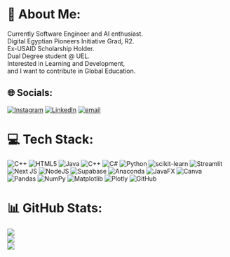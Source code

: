 # 💫 About Me:
Currently Software Engineer and AI enthusiast. <br>Digital Egyptian Pioneers Initiative Grad, R2.<br>Ex-USAID Scholarship Holder.<br>Dual Degree student @ UEL.<br>Interested in Learning and Development,<br>and I want to contribute in Global Education.


## 🌐 Socials:
[![Instagram](https://img.shields.io/badge/Instagram-%23E4405F.svg?logo=Instagram&logoColor=white)](https://instagram.com/m8_8m8k) [![LinkedIn](https://img.shields.io/badge/LinkedIn-%230077B5.svg?logo=linkedin&logoColor=white)](https://linkedin.com/in/mobeder88) [![email](https://img.shields.io/badge/Email-D14836?logo=gmail&logoColor=white)](mailto:mobeder88@gmail.com) 

# 💻 Tech Stack:
![C++](https://img.shields.io/badge/c++-%2300599C.svg?style=flat&logo=c%2B%2B&logoColor=white) ![HTML5](https://img.shields.io/badge/html5-%23E34F26.svg?style=flat&logo=html5&logoColor=white) ![Java](https://img.shields.io/badge/java-%23ED8B00.svg?style=flat&logo=openjdk&logoColor=white) ![C++](https://img.shields.io/badge/c++-%2300599C.svg?style=flat&logo=c%2B%2B&logoColor=white) ![C#](https://img.shields.io/badge/c%23-%23239120.svg?style=flat&logo=csharp&logoColor=white) ![Python](https://img.shields.io/badge/python-3670A0?style=flat&logo=python&logoColor=ffdd54) ![scikit-learn](https://img.shields.io/badge/scikit--learn-%23F7931E.svg?style=flat&logo=scikit-learn&logoColor=white) ![Streamlit](https://img.shields.io/badge/Streamlit-%23FE4B4B.svg?style=flat&logo=streamlit&logoColor=white) ![Next JS](https://img.shields.io/badge/Next-black?style=flat&logo=next.js&logoColor=white) ![NodeJS](https://img.shields.io/badge/node.js-6DA55F?style=flat&logo=node.js&logoColor=white) ![Supabase](https://img.shields.io/badge/Supabase-3ECF8E?style=flat&logo=supabase&logoColor=white) ![Anaconda](https://img.shields.io/badge/Anaconda-%2344A833.svg?style=flat&logo=anaconda&logoColor=white) ![JavaFX](https://img.shields.io/badge/javafx-%23FF0000.svg?style=flat&logo=javafx&logoColor=white) ![Canva](https://img.shields.io/badge/Canva-%2300C4CC.svg?style=flat&logo=Canva&logoColor=white) ![Pandas](https://img.shields.io/badge/pandas-%23150458.svg?style=flat&logo=pandas&logoColor=white) ![NumPy](https://img.shields.io/badge/numpy-%23013243.svg?style=flat&logo=numpy&logoColor=white) ![Matplotlib](https://img.shields.io/badge/Matplotlib-%23ffffff.svg?style=flat&logo=Matplotlib&logoColor=black) ![Plotly](https://img.shields.io/badge/Plotly-%233F4F75.svg?style=flat&logo=plotly&logoColor=white) ![GitHub](https://img.shields.io/badge/github-%23121011.svg?style=flat&logo=github&logoColor=white)
# 📊 GitHub Stats:
![](https://github-readme-stats.vercel.app/api?username=Beder-asu&theme=date_night&hide_border=false&include_all_commits=false&count_private=false)<br/>
![](https://nirzak-streak-stats.vercel.app/?user=Beder-asu&theme=date_night&hide_border=false)<br/>
![](https://github-readme-stats.vercel.app/api/top-langs/?username=Beder-asu&theme=date_night&hide_border=false&include_all_commits=false&count_private=false&layout=compact)

<!-- Proudly created with GPRM ( https://gprm.itsvg.in ) -->
